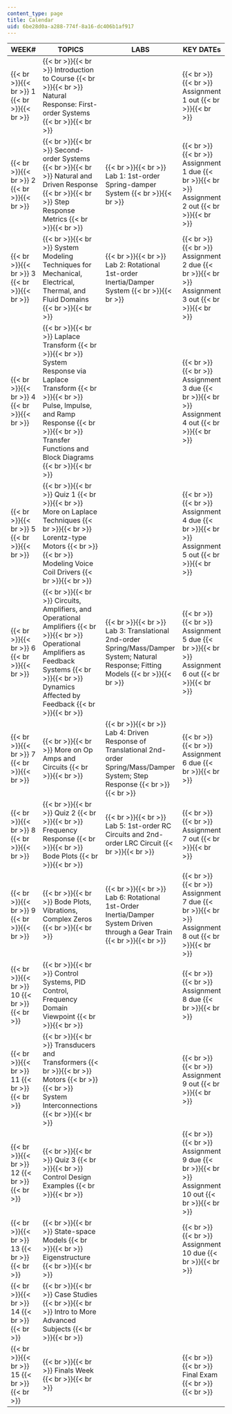 ```yaml
---
content_type: page
title: Calendar
uid: 6be28d0a-a288-774f-8a16-dc406b1af917
---
```


| WEEK# | TOPICS | LABS | KEY DATEs |
| --- | --- | --- | --- |
|  {{< br >}}{{< br >}} 1 {{< br >}}{{< br >}}  |  {{< br >}}{{< br >}} Introduction to Course {{< br >}}{{< br >}} Natural Response: First-order Systems {{< br >}}{{< br >}}  |  |  {{< br >}}{{< br >}} Assignment 1 out {{< br >}}{{< br >}}  |
|  {{< br >}}{{< br >}} 2 {{< br >}}{{< br >}}  |  {{< br >}}{{< br >}} Second-order Systems {{< br >}}{{< br >}} Natural and Driven Response {{< br >}}{{< br >}} Step Response Metrics {{< br >}}{{< br >}}  |  {{< br >}}{{< br >}} Lab 1: 1st-order Spring-damper System {{< br >}}{{< br >}}  |  {{< br >}}{{< br >}} Assignment 1 due {{< br >}}{{< br >}} Assignment 2 out {{< br >}}{{< br >}}  |
|  {{< br >}}{{< br >}} 3 {{< br >}}{{< br >}}  |  {{< br >}}{{< br >}} System Modeling Techniques for Mechanical, Electrical, Thermal, and Fluid Domains {{< br >}}{{< br >}}  |  {{< br >}}{{< br >}} Lab 2: Rotational 1st-order Inertia/Damper System {{< br >}}{{< br >}}  |  {{< br >}}{{< br >}} Assignment 2 due {{< br >}}{{< br >}} Assignment 3 out {{< br >}}{{< br >}}  |
|  {{< br >}}{{< br >}} 4 {{< br >}}{{< br >}}  |  {{< br >}}{{< br >}} Laplace Transform {{< br >}}{{< br >}} System Response via Laplace Transform {{< br >}}{{< br >}} Pulse, Impulse, and Ramp Response {{< br >}}{{< br >}} Transfer Functions and Block Diagrams {{< br >}}{{< br >}}  |  |  {{< br >}}{{< br >}} Assignment 3 due {{< br >}}{{< br >}} Assignment 4 out {{< br >}}{{< br >}}  |
|  {{< br >}}{{< br >}} 5 {{< br >}}{{< br >}}  |  {{< br >}}{{< br >}} Quiz 1 {{< br >}}{{< br >}} More on Laplace Techniques {{< br >}}{{< br >}} Lorentz-type Motors {{< br >}}{{< br >}} Modeling Voice Coil Drivers {{< br >}}{{< br >}}  |  |  {{< br >}}{{< br >}} Assignment 4 due {{< br >}}{{< br >}} Assignment 5 out {{< br >}}{{< br >}}  |
|  {{< br >}}{{< br >}} 6 {{< br >}}{{< br >}}  |  {{< br >}}{{< br >}} Circuits, Amplifiers, and Operational Amplifiers {{< br >}}{{< br >}} Operational Amplifiers as Feedback Systems {{< br >}}{{< br >}} Dynamics Affected by Feedback {{< br >}}{{< br >}}  |  {{< br >}}{{< br >}} Lab 3: Translational 2nd-order Spring/Mass/Damper System; Natural Response; Fitting Models {{< br >}}{{< br >}}  |  {{< br >}}{{< br >}} Assignment 5 due {{< br >}}{{< br >}} Assignment 6 out {{< br >}}{{< br >}}  |
|  {{< br >}}{{< br >}} 7 {{< br >}}{{< br >}}  |  {{< br >}}{{< br >}} More on Op Amps and Circuits {{< br >}}{{< br >}}  |  {{< br >}}{{< br >}} Lab 4: Driven Response of Translational 2nd-order Spring/Mass/Damper System; Step Response {{< br >}}{{< br >}}  |  {{< br >}}{{< br >}} Assignment 6 due {{< br >}}{{< br >}}  |
|  {{< br >}}{{< br >}} 8 {{< br >}}{{< br >}}  |  {{< br >}}{{< br >}} Quiz 2 {{< br >}}{{< br >}} Frequency Response {{< br >}}{{< br >}} Bode Plots {{< br >}}{{< br >}}  |  {{< br >}}{{< br >}} Lab 5: 1st-order RC Circuits and 2nd-order LRC Circuit {{< br >}}{{< br >}}  |  {{< br >}}{{< br >}} Assignment 7 out {{< br >}}{{< br >}}  |
|  {{< br >}}{{< br >}} 9 {{< br >}}{{< br >}}  |  {{< br >}}{{< br >}} Bode Plots, Vibrations, Complex Zeros {{< br >}}{{< br >}}  |  {{< br >}}{{< br >}} Lab 6: Rotational 1st-Order Inertia/Damper System Driven through a Gear Train {{< br >}}{{< br >}}  |  {{< br >}}{{< br >}} Assignment 7 due {{< br >}}{{< br >}} Assignment 8 out {{< br >}}{{< br >}}  |
|  {{< br >}}{{< br >}} 10 {{< br >}}{{< br >}}  |  {{< br >}}{{< br >}} Control Systems, PID Control, Frequency Domain Viewpoint {{< br >}}{{< br >}}  |  |  {{< br >}}{{< br >}} Assignment 8 due {{< br >}}{{< br >}}  |
|  {{< br >}}{{< br >}} 11 {{< br >}}{{< br >}}  |  {{< br >}}{{< br >}} Transducers and Transformers {{< br >}}{{< br >}} Motors {{< br >}}{{< br >}} System Interconnections {{< br >}}{{< br >}}  |  |  {{< br >}}{{< br >}} Assignment 9 out {{< br >}}{{< br >}}  |
|  {{< br >}}{{< br >}} 12 {{< br >}}{{< br >}}  |  {{< br >}}{{< br >}} Quiz 3 {{< br >}}{{< br >}} Control Design Examples {{< br >}}{{< br >}}  |  |  {{< br >}}{{< br >}} Assignment 9 due {{< br >}}{{< br >}} Assignment 10 out {{< br >}}{{< br >}}  |
|  {{< br >}}{{< br >}} 13 {{< br >}}{{< br >}}  |  {{< br >}}{{< br >}} State-space Models {{< br >}}{{< br >}} Eigenstructure {{< br >}}{{< br >}}  |  |  {{< br >}}{{< br >}} Assignment 10 due {{< br >}}{{< br >}}  |
|  {{< br >}}{{< br >}} 14 {{< br >}}{{< br >}}  |  {{< br >}}{{< br >}} Case Studies {{< br >}}{{< br >}} Intro to More Advanced Subjects {{< br >}}{{< br >}}  |  |  |
|  {{< br >}}{{< br >}} 15 {{< br >}}{{< br >}}  |  {{< br >}}{{< br >}} Finals Week {{< br >}}{{< br >}}  |  |  {{< br >}}{{< br >}} Final Exam {{< br >}}{{< br >}}
